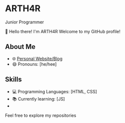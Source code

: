 # ARTH4R
Junior Programmer 

👋 Hello there! I'm ARTH4R Welcome to my GitHub profile!

## About Me

- 🌐 [Personal Website/Blog](https://arth4r.github.io/ARTHER-PERSONAL-CARD/)
- 😄 Pronouns: [he/hee]

## Skills

- 💻 Programming Languages: [HTML, CSS]
- 📚 Currently learning: [JS]
- 
Feel free to explore my repositories
